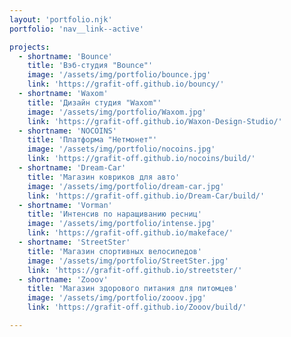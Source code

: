 ```yaml
---
layout: 'portfolio.njk'
portfolio: 'nav__link--active'

projects:
  - shortname: 'Bounce'
    title: 'Вэб-студия "Bounce"'
    image: '/assets/img/portfolio/bounce.jpg'
    link: 'https://grafit-off.github.io/bouncy/'
  - shortname: 'Waxom'
    title: 'Дизайн студия "Waxom"'
    image: '/assets/img/portfolio/Waxom.jpg'
    link: 'https://grafit-off.github.io/Waxon-Design-Studio/'
  - shortname: 'NOCOINS'
    title: 'Платформа "Нетмонет"'
    image: '/assets/img/portfolio/nocoins.jpg'
    link: 'https://grafit-off.github.io/nocoins/build/'
  - shortname: 'Dream-Car'
    title: 'Магазин ковриков для авто'
    image: '/assets/img/portfolio/dream-car.jpg'
    link: 'https://grafit-off.github.io/Dream-Car/build/'
  - shortname: 'Vorman'
    title: 'Интенсив по наращиванию ресниц'
    image: '/assets/img/portfolio/intense.jpg'
    link: 'https://grafit-off.github.io/makeface/'
  - shortname: 'StreetSter'
    title: 'Магазин спортивных велосипедов'
    image: '/assets/img/portfolio/StreetSter.jpg'
    link: 'https://grafit-off.github.io/streetster/'
  - shortname: 'Zooov'
    title: 'Магазин здорового питания для питомцев'
    image: '/assets/img/portfolio/zooov.jpg'
    link: 'https://grafit-off.github.io/Zooov/build/'

---
```

